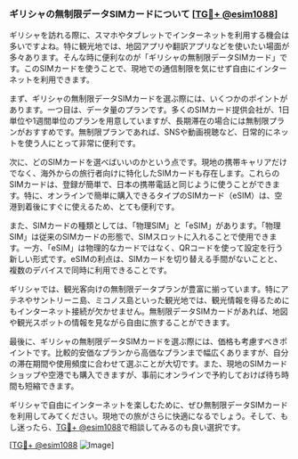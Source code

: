 ### ギリシャの無制限データSIMカードについて [[TG💪+ @esim1088](https://t.me/s/esim1088)]

ギリシャを訪れる際に、スマホやタブレットでインターネットを利用する機会は多いですよね。特に観光地では、地図アプリや翻訳アプリなどを使いたい場面が多々あります。そんな時に便利なのが「ギリシャの無制限データSIMカード」です。このSIMカードを使うことで、現地での通信制限を気にせず自由にインターネットを利用できます。

まず、ギリシャの無制限データSIMカードを選ぶ際には、いくつかのポイントがあります。一つ目は、データ量のプランです。多くのSIMカード提供会社が、1日単位や1週間単位のプランを用意していますが、長期滞在の場合には無制限プランがおすすめです。無制限プランであれば、SNSや動画視聴など、日常的にネットを使う人にとって非常に便利です。

次に、どのSIMカードを選べばいいのかという点です。現地の携帯キャリアだけでなく、海外からの旅行者向けに特化したSIMカードも存在します。これらのSIMカードは、登録が簡単で、日本の携帯電話と同じように使うことができます。特に、オンラインで簡単に購入できるタイプのSIMカード（eSIM）は、空港到着後にすぐに使えるため、とても便利です。

また、SIMカードの種類としては、「物理SIM」と「eSIM」があります。「物理SIM」は従来のSIMカードの形態で、SIMスロットに入れることで使用できます。一方、「eSIM」は物理的なカードではなく、QRコードを使って設定を行う新しい形式です。eSIMの利点は、SIMカードを切り替える手間がないことと、複数のデバイスで同時に利用できることです。

ギリシャでは、観光客向けの無制限データプランが豊富に揃っています。特にアテネやサントリーニ島、ミコノス島といった観光地では、観光情報を得るためにもインターネット接続が欠かせません。無制限データSIMカードがあれば、地図や観光スポットの情報を見ながら自由に旅することができます。

最後に、ギリシャの無制限データSIMカードを選ぶ際には、価格も考慮すべきポイントです。比較的安価なプランから高価なプランまで幅広くありますが、自分の滞在期間や使用頻度に合わせて選ぶことが大切です。また、現地のSIMカードショップや空港でも購入できますが、事前にオンラインで予約しておけば待ち時間も短縮できます。

ギリシャで自由にインターネットを楽しむために、ぜひ無制限データSIMカードを利用してみてください。現地での旅がさらに快適になるでしょう。そして、もし迷ったら、[TG💪+ @esim1088](https://t.me/s/esim1088)で相談してみるのも良い選択です。

[[TG💪+ @esim1088](https://t.me/s/esim1088) ![Image](https://i.postimg.cc/Y0z9fWf4/image.png)]